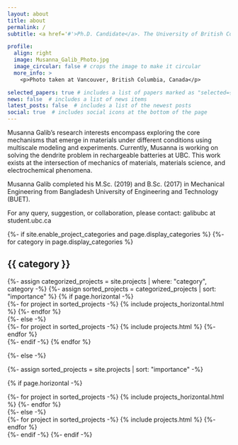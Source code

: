 ```yaml
---
layout: about
title: about
permalink: /
subtitle: <a href='#'>Ph.D. Candidate</a>. The University of British Columbia

profile:
  align: right
  image: Musanna_Galib_Photo.jpg
  image_circular: false # crops the image to make it circular
  more_info: >
    <p>Photo taken at Vancouver, British Columbia, Canada</p>

selected_papers: true # includes a list of papers marked as "selected={true}"
news: false  # includes a list of news items
latest_posts: false  # includes a list of the newest posts
social: true  # includes social icons at the bottom of the page
---
```


Musanna Galib’s research interests encompass exploring the core mechanisms that emerge in materials under different conditions using multiscale modeling and experiments. Currently, Musanna is working on solving the dendrite problem in rechargeable batteries at UBC. This work exists at the intersection of mechanics of materials, materials science, and electrochemical phenomena.  

Musanna Galib completed his M.Sc. (2019) and B.Sc. (2017) in Mechanical Engineering from Bangladesh University of Engineering and Technology (BUET).

For any query, suggestion, or collaboration, please contact: galibubc at student.ubc.ca



<!-- pages/projects.md -->
<div class="projects">
{%- if site.enable_project_categories and page.display_categories %}
  <!-- Display categorized projects -->
  {%- for category in page.display_categories %}
  <h2 class="category">{{ category }}</h2>
  {%- assign categorized_projects = site.projects | where: "category", category -%}
  {%- assign sorted_projects = categorized_projects | sort: "importance" %}
  <!-- Generate cards for each project -->
  {% if page.horizontal -%}
  <div class="container">
    <div class="row row-cols-2">
    {%- for project in sorted_projects -%}
      {% include projects_horizontal.html %}
    {%- endfor %}
    </div>
  </div>
  {%- else -%}
  <div class="grid">
    {%- for project in sorted_projects -%}
      {% include projects.html %}
    {%- endfor %}
  </div>
  {%- endif -%}
  {% endfor %}

{%- else -%}
<!-- Display projects without categories -->
  {%- assign sorted_projects = site.projects | sort: "importance" -%}
  <!-- Generate cards for each project -->
  {% if page.horizontal -%}
  <div class="container">
    <div class="row row-cols-2">
    {%- for project in sorted_projects -%}
      {% include projects_horizontal.html %}
    {%- endfor %}
    </div>
  </div>
  {%- else -%}
  <div class="grid">
    {%- for project in sorted_projects -%}
      {% include projects.html %}
    {%- endfor %}
  </div>
  {%- endif -%}
{%- endif -%}
</div>
